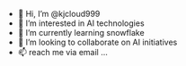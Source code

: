 - 👋 Hi, I’m @kjcloud999
- 👀 I’m interested in AI technologies
- 🌱 I’m currently learning snowflake
- 💞️ I’m looking to collaborate on AI initiatives
- 📫 reach me via email ...

<!---
kjcloud999/kjcloud999 is a ✨ special ✨ repository because its `README.md` (this file) appears on your GitHub profile.
You can click the Preview link to take a look at your changes.
--->
